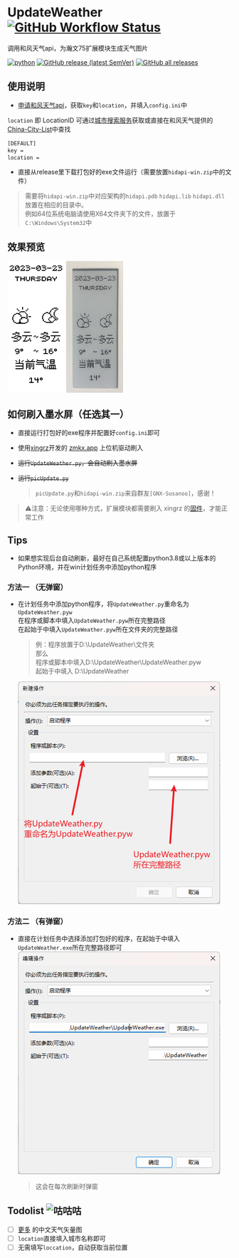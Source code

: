 # UpdateWeather      [![GitHub Workflow Status](https://img.shields.io/github/actions/workflow/status/hellsakura/UpdateWeather/main.yml?color=%2346c018&logo=github&style=flat-square)](https://github.com/HellSakura/UpdateWeather/actions)
调用和风天气api，为瀚文75扩展模块生成天气图片

[![python](https://img.shields.io/badge/-Python-3776AB?style=flat-square&logo=python&logoColor=ffffff)](https://www.python.org/)
[![GitHub release (latest SemVer)](https://img.shields.io/github/v/release/hellsakura/UpdateWeather?style=flat-square&logo=github)](https://github.com/HellSakura/UpdateWeather/releases/latest)
[![GitHub all releases](https://img.shields.io/github/downloads/hellsakura/UpdateWeather/total?color=brightgreen&style=flat-square&logo=github)](https://github.com/HellSakura/UpdateWeather/releases/latest)

## 使用说明
* [申请和风天气api](https://dev.qweather.com/docs/configuration/project-and-key/)，获取`key`和`location`，并填入`config.ini`中

`location` 即 LocationID 可通过[城市搜索服务](https://dev.qweather.com/docs/api/geoapi/city-lookup/)获取或直接在和风天气提供的[China-City-List](https://github.com/qwd/LocationList/blob/master/China-City-List-latest.csv)中查找
```
[DEFAULT]
key = 
location = 
```

* 直接从release里下载打包好的exe文件运行（需要放置`hidapi-win.zip`中的文件）

>需要将`hidapi-win.zip`中对应架构的`hidapi.pdb` `hidapi.lib` `hidapi.dll` 放置在相应的目录中。   
例如64位系统电脑请使用X64文件夹下的文件，放置于`C:\Windows\System32`中



## 效果预览
![图片预览](docs/output.png#pic_center)
<img src="./docs/Actual%20picture.png#pic_center" width = "128" height = "296"  />


## 如何刷入墨水屏（任选其一）

* 直接运行打包好的exe程序并配置好`config.ini`即可

* 使用[xingrz](https://github.com/xingrz/zmk-config_helloword_hw-75)开发的  [zmkx.app](https://zmkx.app/)   上位机驱动刷入

* ~~运行`UpdateWeather.py`，会自动刷入墨水屏~~
* ~~运行`picUpdate.py`~~    
     >`picUpdate.py`和`hidapi-win.zip`来自群友`[GNX-Susanoo]`，感谢！

>⚠注意：无论使用哪种方式，扩展模块都需要刷入 xingrz 的[固件](https://github.com/xingrz/zmk-config_helloword_hw-75/tree/master/config/boards/arm/hw75_dynamic)，才能正常工作
## Tips        
* 如果想实现后台自动刷新，最好在自己系统配置python3.8或以上版本的Python环境，并在win计划任务中添加python程序
### 方法一 （无弹窗）
* 在计划任务中添加python程序，将`UpdateWeather.py`重命名为`UpdateWeather.pyw`         
在程序或脚本中填入`UpdateWeather.pyw`所在完整路径          
在起始于中填入`UpdateWeather.pyw`所在文件夹的完整路径


     >例：程序放置于D:\UpdateWeather\文件夹       
     那么      
     程序或脚本中填入D:\UpdateWeather\UpdateWeather.pyw          
     起始于中填入 D:\UpdateWeather
     
     ![Alt text](docs/task1.png)   
   
### 方法二 （有弹窗）   

* 直接在计划任务中选择添加打包好的程序，在起始于中填入`UpdateWeather.exe`所在完整路径即可      
![Alt text](docs/task2.png)
     >这会在每次刷新时弹窗
## Todolist    ![咕咕咕](https://img.shields.io/badge/-%E5%92%95%E5%92%95%E5%92%95-blue?style=flat-square)
- [ ] [更多](https://dev.qweather.com/docs/resource/icons/) 的中文天气矢量图 
- [ ] `location`直接填入城市名称即可
- [ ] 无需填写`loccation`，自动获取当前位置
